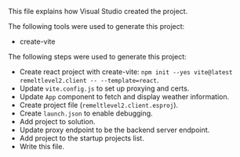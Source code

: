 This file explains how Visual Studio created the project.

The following tools were used to generate this project:
- create-vite

The following steps were used to generate this project:
- Create react project with create-vite: `npm init --yes vite@latest remeltlevel2.client -- --template=react`.
- Update `vite.config.js` to set up proxying and certs.
- Update `App` component to fetch and display weather information.
- Create project file (`remeltlevel2.client.esproj`).
- Create `launch.json` to enable debugging.
- Add project to solution.
- Update proxy endpoint to be the backend server endpoint.
- Add project to the startup projects list.
- Write this file.
